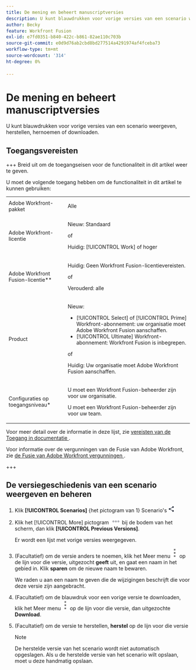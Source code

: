 ```yaml
---
title: De mening en beheert manuscriptversies
description: U kunt blauwdrukken voor vorige versies van een scenario weergeven, herstellen, hernoemen of downloaden.
author: Becky
feature: Workfront Fusion
exl-id: e7fd0351-b840-422c-b861-82ae110c703b
source-git-commit: e0d9d76ab2cbd8bd277514a4291974af4fceba73
workflow-type: tm+mt
source-wordcount: '314'
ht-degree: 0%

---
```


# De mening en beheert manuscriptversies

U kunt blauwdrukken voor vorige versies van een scenario weergeven, herstellen, hernoemen of downloaden.

## Toegangsvereisten

+++ Breid uit om de toegangseisen voor de functionaliteit in dit artikel weer te geven.

U moet de volgende toegang hebben om de functionaliteit in dit artikel te kunnen gebruiken:

<table style="table-layout:auto">
 <col> 
 <col> 
 <tbody> 
  <tr> 
   <td role="rowheader">Adobe Workfront-pakket</td> 
   <td> <p>Alle</p> </td> 
  </tr> 
  <tr data-mc-conditions=""> 
   <td role="rowheader">Adobe Workfront-licentie</td> 
   <td> <p>Nieuw: Standaard</p><p>of</p><p>Huidig: [!UICONTROL Work] of hoger</p> </td> 
  </tr> 
  <tr> 
   <td role="rowheader">Adobe Workfront Fusion-licentie**</td> 
   <td>
   <p>Huidig: Geen Workfront Fusion-licentievereisten.</p>
   <p>of</p>
   <p>Verouderd: alle </p>
   </td> 
  </tr> 
  <tr> 
   <td role="rowheader">Product</td> 
   <td>
   <p>Nieuw:</p> <ul><li>[!UICONTROL Select] of [!UICONTROL Prime] Workfront-abonnement: uw organisatie moet Adobe Workfront Fusion aanschaffen.</li><li>[!UICONTROL Ultimate] Workfront-abonnement: Workfront Fusion is inbegrepen.</li></ul>
   <p>of</p>
   <p>Huidig: Uw organisatie moet Adobe Workfront Fusion aanschaffen.</p>
   </td> 
  </tr>
  <tr data-mc-conditions=""> 
   <td role="rowheader">Configuraties op toegangsniveau*</td> 
   <td> 
     <p>U moet een Workfront Fusion-beheerder zijn voor uw organisatie.</p>
     <p>U moet een Workfront Fusion-beheerder zijn voor uw team.</p>
   </td> 
  </tr> 
   </td> 
  </tr> 
 </tbody> 
</table>

Voor meer detail over de informatie in deze lijst, zie [ vereisten van de Toegang in documentatie ](/help/workfront-fusion/references/licenses-and-roles/access-level-requirements-in-documentation.md).

Voor informatie over de vergunningen van de Fusie van Adobe Workfront, zie [ de Fusie van Adobe Workfront vergunningen ](/help/workfront-fusion/set-up-and-manage-workfront-fusion/licensing-operations-overview/license-automation-vs-integration.md).

+++

<!--procedure - open, optional add comment, optional restore version-->

## De versiegeschiedenis van een scenario weergeven en beheren

1. Klik **[!UICONTROL Scenarios]** {het pictogram van 1} Scenario&#39;s ![ in het linkerpaneel, dan klik het scenario om het te openen.](assets/scenarios-icon.png)
1. Klik het [!UICONTROL More] pictogram ![ Meer pictogram ](assets/more-icon.png) bij de bodem van het scherm, dan klik **[!UICONTROL Previous Versions]**.

   Er wordt een lijst met vorige versies weergegeven.
1. (Facultatief) om de versie anders te noemen, klik het Meer menu ![ Meer menu ](assets/more-icon-vertical.png) op de lijn voor die versie, uitgezocht **geeft** uit, en gaat een naam in het gebied in. Klik **sparen** om de nieuwe naam te bewaren.

   We raden u aan een naam te geven die de wijzigingen beschrijft die voor deze versie zijn aangebracht.
1. (Facultatief) om de blauwdruk voor een vorige versie te downloaden, klik het Meer menu ![ Meer menu ](assets/more-icon-vertical.png) op de lijn voor die versie, dan uitgezochte **Download**.
1. (Facultatief) om de versie te herstellen, **herstel** op de lijn voor die versie


   >[!NOTE]
   >
   >De herstelde versie van het scenario wordt niet automatisch opgeslagen. Als u de herstelde versie van het scenario wilt opslaan, moet u deze handmatig opslaan.
